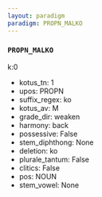 ```yaml
---
layout: paradigm
paradigm: PROPN_MALKO
---
```

### ` PROPN_MALKO `

k:0
* kotus_tn: 1
* upos: PROPN
* suffix_regex: ko
* kotus_av: M
* grade_dir: weaken
* harmony: back
* possessive: False
* stem_diphthong: None
* deletion: ko
* plurale_tantum: False
* clitics: False
* pos: NOUN
* stem_vowel: None
